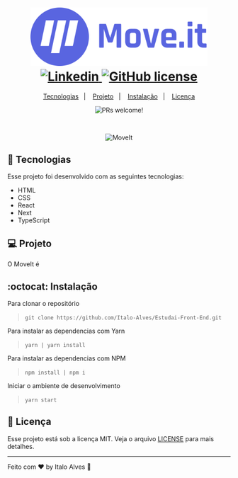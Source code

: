 <h1 align="center">
  <img alt="MoveIt" title="MoveIt" src=".github/images/logo.svg" width="400px" />
  <br />
  <a href="https://www.linkedin.com/in/italo-alves-48b9b897">
    <img alt="Linkedin" src="https://img.shields.io/badge/-Italo%20Alves-29B6D1?label=Linkedin&logo=linkedin&style=flat-square">
  </a>
  <a href="https://github.com/Italo-Alves/NLW4-React/blob/master/LICENSE.md">
    <img alt="GitHub license" src="https://img.shields.io/github/license/italoalves/moveit-nlw4?logo=mint&style=flat-square">
  </a>
</h1>

<p align="center">
  <a href="#-tecnologias">Tecnologias</a>&nbsp;&nbsp;&nbsp;|&nbsp;&nbsp;&nbsp;
  <a href="#-projeto">Projeto</a>&nbsp;&nbsp;&nbsp;|&nbsp;&nbsp;&nbsp;
  <a href="#octocat-instalação">Instalação</a>&nbsp;&nbsp;&nbsp;|&nbsp;&nbsp;&nbsp;
  <a href="#memo-licença">Licença</a>
</p>

<p align="center">
 <img src="https://img.shields.io/static/v1?label=PRs&message=welcome&color=49AA26&labelColor=000000" alt="PRs welcome!" />
</p>

<br>

<p align="center">
  <img alt="MoveIt" src=".github/images/nlw4-image-documentation. svg" />
</p>

## 🚀 Tecnologias

Esse projeto foi desenvolvido com as seguintes tecnologias:

- HTML
- CSS
- React
- Next
- TypeScript

## 💻 Projeto

O MoveIt é

## :octocat: Instalação

Para clonar o repositório

> `git clone https://github.com/Italo-Alves/Estudai-Front-End.git`

Para instalar as dependencias com Yarn

> `yarn | yarn install`

Para instalar as dependencias com NPM

> `npm install | npm i`

Iniciar o ambiente de desenvolvimento

> `yarn start`

## :memo: Licença

Esse projeto está sob a licença MIT. Veja o arquivo [LICENSE](LICENSE.md) para mais detalhes.

---

Feito com ♥ by Italo Alves :wave:
